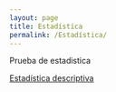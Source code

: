 ```yaml
---
layout: page
title: Estadística
permalink: /Estadística/
---
```


Prueba de estadistica

[Estadística descriptiva](/_posts/2023-06-05-estadistica-desciptiva.markdown)